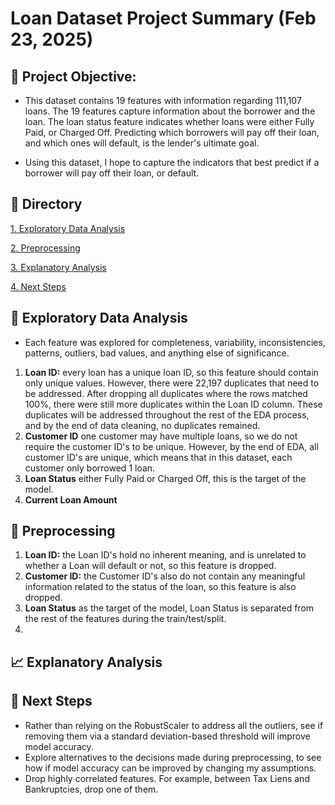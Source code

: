 # Loan Dataset Project Summary (Feb 23, 2025)

## 🥅 Project Objective:

- This dataset contains 19 features with information regarding 111,107 loans. The 19 features capture information about the borrower and the loan. The loan status feature indicates whether loans were either Fully Paid, or Charged Off. Predicting which borrowers will pay off their loan, and which ones will default, is the lender's ultimate goal.

- Using this dataset, I hope to capture the indicators that best predict if a borrower will pay off their loan, or default.

## 📖 Directory
  [1. Exploratory Data Analysis](#-exploratory-data-analysis)
  
  [2. Preprocessing](#-preprocessing)
  
  [3. Explanatory Analysis](#-explanatory-analysis)
  
  [4. Next Steps](#-next-steps)
  

## 🧭 Exploratory Data Analysis
 - Each feature was explored for completeness, variability, inconsistencies, patterns, outliers, bad values, and anything else of significance.

  1. **Loan ID:** every loan has a unique loan ID, so this feature should contain only unique values. However, there were 22,197 duplicates that need to be addressed. After dropping all duplicates where the rows matched 100%, there were still more duplicates within the Loan ID column. These duplicates will be addressed throughout the rest of the EDA process, and by the end of data cleaning, no duplicates remained. 
  2. **Customer ID** one customer may have multiple loans, so we do not require the customer ID's to be unique. However, by the end of EDA, all customer ID's are unique, which means that in this dataset, each customer only borrowed 1 loan.
  3. **Loan Status** either Fully Paid or Charged Off, this is the target of the model.
  4. **Current Loan Amount** 

## 🧮 Preprocessing
  1. **Loan ID:**  the Loan ID's hold no inherent meaning, and is unrelated to whether a Loan will default or not, so this feature is dropped.
  2. **Customer ID:** the Customer ID's also do not contain any meaningful information related to the status of the loan, so this feature is also dropped.
  3. **Loan Status** as the target of the model, Loan Status is separated from the rest of the features during the train/test/split.
  4. 

## 📈 Explanatory Analysis
 


## 🥾 Next Steps

- Rather than relying on the RobustScaler to address all the outliers, see if removing them via a standard deviation-based threshold will improve model accuracy.
- Explore alternatives to the decisions made during preprocessing, to see how if model accuracy can be improved by changing my assumptions.
- Drop highly correlated features. For example, between Tax Liens and Bankruptcies, drop one of them.
